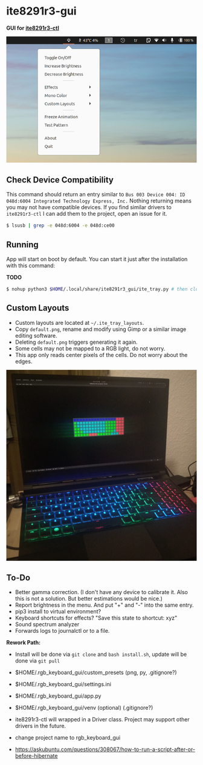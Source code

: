 # ite8291r3-gui

**GUI for [ite8291r3-ctl](https://github.com/pobrn/ite8291r3-ctl)**

![](imgs/ss.png)



## Check Device Compatibility

This command should return an entry similar to `Bus 003 Device 004: ID 048d:6004 Integrated Technology Express, Inc.` Nothing returning means you may not have compatible devices. If you find similar drivers to `ite8291r3-ctl` I can add them to the project, open an issue for it.

```bash
$ lsusb | grep -e 048d:6004 -e 048d:ce00
```





## Running

App will start on boot by default. You can start it just after the installation with this command:

**TODO**

```bash
$ nohup python3 $HOME/.local/share/ite8291r3_gui/ite_tray.py # then close the terminal
```



## Custom Layouts

- Custom layouts are located at `~/.ite_tray_layouts`. 
- Copy `default.png`, rename and modify using Gimp or a similar image editing software.
- Deleting `default.png` triggers generating it again. 
- Some cells may not be mapped to a RGB light, do not worry. 
- This app only reads center pixels of the cells. Do not worry about the edges.



![](imgs/photo.jpg)



## To-Do

- Better gamma correction. (I don't have any device to calibrate it. Also this is not a solution. But better estimations would be nice.)
- Report brightness in the menu. And put "+" and "-" into the same entry.
- pip3 install to virtual environment?
- Keyboard shortcuts for effects? "Save this state to shortcut: xyz"
- Sound spectrum analyzer
- Forwards logs to journalctl or to a file.

**Rework Path:**

- Install will be done via `git clone` and `bash install.sh`, update will be done via `git pull` 
- $HOME/.rgb_keyboard_gui/custom_presets (png, py, .gitignore?)
- $HOME/.rgb_keyboard_gui/settings.ini
- $HOME/.rgb_keyboard_gui/app.py
- $HOME/.rgb_keyboard_gui/venv (optional) (.gitignore?)
- ite8291r3-ctl will wrapped in a Driver class. Project may support other drivers in the future.
- change project name to rgb_keyboard_gui

- https://askubuntu.com/questions/308067/how-to-run-a-script-after-or-before-hibernate
